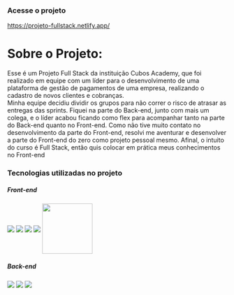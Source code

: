 ### Acesse o projeto
https://projeto-fullstack.netlify.app/

# Sobre o Projeto:

Esse é um Projeto Full Stack da instituição Cubos Academy, que foi realizado em equipe com um líder para o desenvolvimento de uma plataforma de gestão de pagamentos de uma empresa, realizando o cadastro de novos clientes e cobranças. <br> Minha equipe decidiu dividir os grupos para não correr o risco de atrasar as entregas das sprints. Fiquei na parte do Back-end, junto com mais um colega, e o líder acabou ficando como flex para acompanhar tanto na parte do Back-end quanto no Front-end. Como não tive muito contato no desenvolvimento da parte do Front-end, resolvi me aventurar e desenvolver a parte do Front-end do zero como projeto pessoal mesmo. Afinal, o intuito do curso é Full Stack, então quis colocar em prática meus conhecimentos no Front-end


### Tecnologias utilizadas no projeto

##### Front-end
<img align="center" src="https://img.shields.io/badge/JavaScript-F7DF1E?style=for-the-badge&logo=javascript&logoColor=black"> <img align="center" src="https://img.shields.io/badge/HTML5-E34F26?style=for-the-badge&logo=html5&logoColor=white"/> <img align="center" src='https://img.shields.io/badge/React-20232A?style=for-the-badge&logo=react&logoColor=61DAFB'/> <img align="center" src='https://img.shields.io/badge/CSS3-1572B6?style=for-the-badge&logo=css3&logoColor=white' /> <img width='115px' align="center"  src='https://shields.io/badge/chakra--ui-black?logo=chakraui&style=for-the-badge%22'/> 
##### Back-end
<img align="center" src='https://img.shields.io/badge/Node.js-43853D?style=for-the-badge&logo=node.js&logoColor=white' /> <img align="center" src='https://img.shields.io/badge/Express.js-404D59?style=for-the-badge'/> <img align="center" src='https://img.shields.io/badge/PostgreSQL-316192?style=for-the-badge&logo=postgresql&logoColor=white' /> 
